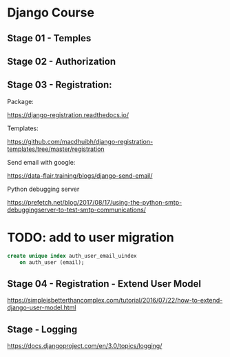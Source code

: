 # Django Course

## Stage 01 - Temples

## Stage 02 - Authorization

## Stage 03 - Registration:

Package: 

https://django-registration.readthedocs.io/

Templates:

https://github.com/macdhuibh/django-registration-templates/tree/master/registration

Send email with google:

https://data-flair.training/blogs/django-send-email/

Python debugging server

https://prefetch.net/blog/2017/08/17/using-the-python-smtp-debuggingserver-to-test-smtp-communications/

# TODO: add to user migration
```sql
create unique index auth_user_email_uindex
	on auth_user (email);
```

## Stage 04 - Registration - Extend User Model

https://simpleisbetterthancomplex.com/tutorial/2016/07/22/how-to-extend-django-user-model.html

## Stage - Logging

https://docs.djangoproject.com/en/3.0/topics/logging/
